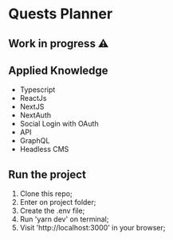 # Quests Planner

## Work in progress ⚠

## Applied Knowledge

- Typescript
- ReactJs
- NextJS
- NextAuth
- Social Login with OAuth
- API
- GraphQL
- Headless CMS

## Run the project

1. Clone this repo;
2. Enter on project folder;
3. Create the .env file;
4. Run 'yarn dev' on terminal;
5. Visit 'http://localhost:3000' in your browser;
